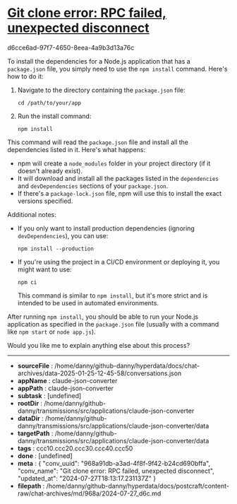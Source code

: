 # [Git clone error: RPC failed, unexpected disconnect](https://claude.ai/chat/968a91db-a3ad-4f8f-9f42-b24cd690bffa)

d6cce6ad-97f7-4650-8eea-4a9b3d13a76c

 To install the dependencies for a Node.js application that has a `package.json` file, you simply need to use the `npm install` command. Here's how to do it:

1. Navigate to the directory containing the `package.json` file:
   ```
   cd /path/to/your/app
   ```

2. Run the install command:
   ```
   npm install
   ```

This command will read the `package.json` file and install all the dependencies listed in it. Here's what happens:

- npm will create a `node_modules` folder in your project directory (if it doesn't already exist).
- It will download and install all the packages listed in the `dependencies` and `devDependencies` sections of your `package.json`.
- If there's a `package-lock.json` file, npm will use this to install the exact versions specified.

Additional notes:

- If you only want to install production dependencies (ignoring `devDependencies`), you can use:
  ```
  npm install --production
  ```

- If you're using the project in a CI/CD environment or deploying it, you might want to use:
  ```
  npm ci
  ```
  This command is similar to `npm install`, but it's more strict and is intended to be used in automated environments.

After running `npm install`, you should be able to run your Node.js application as specified in the `package.json` file (usually with a command like `npm start` or `node app.js`).

Would you like me to explain anything else about this process?

---

* **sourceFile** : /home/danny/github-danny/hyperdata/docs/chat-archives/data-2025-01-25-12-45-58/conversations.json
* **appName** : claude-json-converter
* **appPath** : claude-json-converter
* **subtask** : [undefined]
* **rootDir** : /home/danny/github-danny/transmissions/src/applications/claude-json-converter
* **dataDir** : /home/danny/github-danny/transmissions/src/applications/claude-json-converter/data
* **targetPath** : /home/danny/github-danny/transmissions/src/applications/claude-json-converter/data
* **tags** : ccc10.ccc20.ccc30.ccc40.ccc50
* **done** : [undefined]
* **meta** : {
  "conv_uuid": "968a91db-a3ad-4f8f-9f42-b24cd690bffa",
  "conv_name": "Git clone error: RPC failed, unexpected disconnect",
  "updated_at": "2024-07-27T18:13:17.231137Z"
}
* **filepath** : /home/danny/github-danny/hyperdata/docs/postcraft/content-raw/chat-archives/md/968a/2024-07-27_d6c.md
